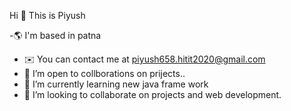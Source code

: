 Hi 👋 This is Piyush


-🌎 I'm based in patna
- ✉️  You can contact me at piyush658.hitit2020@gmail.com
- 👀 I’m open to collborations on prijects..
- 🌱 I’m currently learning new java frame work
- 💞️ I’m looking to collaborate on projects and web development. 
  

<!---
Piyush-k-r/Piyush-k-r is a ✨ special ✨ repository because its `README.md` (this file) appears on your GitHub profile.
You can click the Preview link to take a look at your changes.
--->
